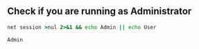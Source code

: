 ## Check if you are running as Administrator
```cmd
net session >nul 2>&1 && echo Admin || echo User

Admin
```

